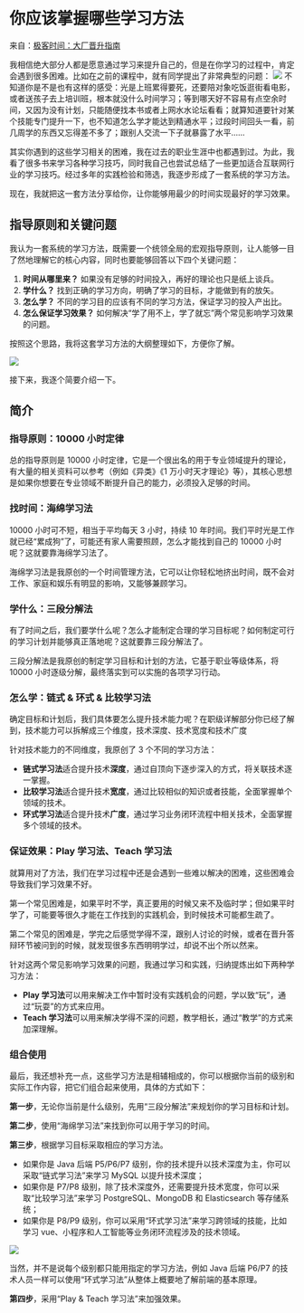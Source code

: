 # 你应该掌握哪些学习方法
来自：[极客时间：大厂晋升指南](https://time.geekbang.org/column/article/328359)

我相信绝大部分人都是愿意通过学习来提升自己的，但是在你学习的过程中，肯定会遇到很多困难。比如在之前的课程中，就有同学提出了非常典型的问题：
![](https://static001.geekbang.org/resource/image/f1/a1/f1146ee66f4058818cd5676cb889f3a1.png)
不知道你是不是也有这样的感受：光是上班累得要死，还要陪对象吃饭逛街看电影，或者送孩子去上培训班，根本就没什么时间学习；等到哪天好不容易有点空余时间，又因为没有计划，只能随便找本书或者上网水水论坛看看；就算知道要针对某个技能专门提升一下，也不知道怎么学才能达到精通水平；过段时间回头一看，前几周学的东西又忘得差不多了；跟别人交流一下子就暴露了水平……

其实你遇到的这些学习相关的困难，我在过去的职业生涯中也都遇到过。为此，我看了很多书来学习各种学习技巧，同时我自己也尝试总结了一些更加适合互联网行业的学习技巧。经过多年的实践检验和筛选，我逐步形成了一套系统的学习方法。

现在，我就把这一套方法分享给你，让你能够用最少的时间实现最好的学习效果。

## 指导原则和关键问题

我认为一套系统的学习方法，既需要一个统领全局的宏观指导原则，让人能够一目了然地理解它的核心内容，同时也要能够回答以下四个关键问题：
   
1. **时间从哪里来？** 如果没有足够的时间投入，再好的理论也只是纸上谈兵。
2. **学什么？** 找到正确的学习方向，明确了学习的目标，才能做到有的放矢。
3. **怎么学？** 不同的学习目的应该有不同的学习方法，保证学习的投入产出比。
4. **怎么保证学习效果？** 如何解决“学了用不上，学了就忘”两个常见影响学习效果的问题。

按照这个思路，我将这套学习方法的大纲整理如下，方便你了解。

![](https://static001.geekbang.org/resource/image/c8/9b/c8b4b226a23134bd423a75011166189b.jpg)

接下来，我逐个简要介绍一下。
## 简介
### 指导原则：10000 小时定律

总的指导原则是 10000 小时定律，它是一个很出名的用于专业领域提升的理论，有大量的相关资料可以参考（例如《异类》《1 万小时天才理论》等），其核心思想是如果你想要在专业领域不断提升自己的能力，必须投入足够的时间。

### 找时间：海绵学习法
10000 小时可不短，相当于平均每天 3 小时，持续 10 年时间。我们平时光是工作就已经“累成狗”了，可能还有家人需要照顾，怎么才能找到自己的 10000 小时呢？这就要靠海绵学习法了。

海绵学习法是我原创的一个时间管理方法，它可以让你轻松地挤出时间，既不会对工作、家庭和娱乐有明显的影响，又能够兼顾学习。

### 学什么：三段分解法
有了时间之后，我们要学什么呢？怎么才能制定合理的学习目标呢？如何制定可行的学习计划并能够真正落地呢？这就要靠三段分解法了。

三段分解法是我原创的制定学习目标和计划的方法，它基于职业等级体系，将 10000 小时逐级分解，最终落实到可以实施的各项学习行动。

### 怎么学：链式 & 环式 & 比较学习法

确定目标和计划后，我们具体要怎么提升技术能力呢？在职级详解部分你已经了解到，技术能力可以拆解成三个维度，技术深度、技术宽度和技术广度

针对技术能力的不同维度，我原创了 3 个不同的学习方法：
- **链式学习法**适合提升技术**深度**，通过自顶向下逐步深入的方式，将关联技术逐一掌握。
- **比较学习法**适合提升技术**宽度**，通过比较相似的知识或者技能，全面掌握单个领域的技术。
- **环式学习法**适合提升技术**广度**，通过学习业务闭环流程中相关技术，全面掌握多个领域的技术。

### 保证效果：Play 学习法、Teach 学习法

就算用对了方法，我们在学习过程中还是会遇到一些难以解决的困难，这些困难会导致我们学习效果不好。

第一个常见困难是，如果平时不学，真正要用的时候又来不及临时学；但如果平时学了，可能要等很久才能在工作找到的实践机会，到时候技术可能都生疏了。

第二个常见的困难是，学完之后感觉学得不深，跟别人讨论的时候，或者在晋升答辩环节被问到的时候，就发现很多东西明明学过，却说不出个所以然来。

针对这两个常见影响学习效果的问题，我通过学习和实践，归纳提炼出如下两种学习方法：
- **Play 学习法**可以用来解决工作中暂时没有实践机会的问题，学以致“玩”，通过“玩耍”的方式来应用。
- **Teach 学习法**可以用来解决学得不深的问题，教学相长，通过“教学”的方式来加深理解。

### 组合使用

最后，我还想补充一点，这些学习方法是相辅相成的，你可以根据你当前的级别和实际工作内容，把它们组合起来使用，具体的方式如下：

**第一步**，无论你当前是什么级别，先用“三段分解法”来规划你的学习目标和计划。

**第二步**，使用“海绵学习法”来找到你可以用于学习的时间。

**第三步**，根据学习目标采取相应的学习方法。

- 如果你是 Java 后端 P5/P6/P7 级别，你的技术提升以技术深度为主，你可以采取“链式学习法”来学习 MySQL 以提升技术深度；
- 如果你是 P7/P8 级别，除了技术深度外，还需要提升技术宽度，你可以采取“比较学习法”来学习 PostgreSQL、MongoDB 和 Elasticsearch 等存储系统；
- 如果你是 P8/P9 级别，你可以采用“环式学习法”来学习跨领域的技能，比如学习 vue、小程序和人工智能等业务闭环流程涉及的技术领域。

![](https://static001.geekbang.org/resource/image/5c/85/5c5c54f21f09yyc7967e7b690028a285.jpg)


当然，并不是说每个级别都只能用指定的学习方法，例如 Java 后端 P6/P7 的技术人员一样可以使用“环式学习法”从整体上概要地了解前端的基本原理。

**第四步**，采用“Play & Teach 学习法”来加强效果。